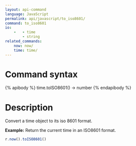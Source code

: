 ```yaml
---
layout: api-command
language: JavaScript
permalink: api/javascript/to_iso8601/
command: to_iso8601
io:
    -   - time
        - string
related_commands:
    now: now/
    time: time/
---
```


# Command syntax #

{% apibody %}
time.toISO8601() &rarr; number
{% endapibody %}

# Description #

Convert a time object to its iso 8601 format.

__Example:__ Return the current time in an ISO8601 format.

```js
r.now().toISO8601()
```

